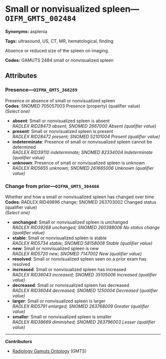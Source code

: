 # Small or nonvisualized spleen—`OIFM_GMTS_002484`

**Synonyms:** asplenia

**Tags:** ultrasound, US, CT, MR, hematological, finding

Absence or reduced size of the spleen on imaging.

**Codes:** GAMUTS 2484 small or nonvisualized spleen

## Attributes

### Presence—`OIFMA_GMTS_368289`

Presence or absence of small or nonvisualized spleen  
**Codes**: SNOMED 705057003 Presence (property) (qualifier value)  
*(Select one)*

- **absent**: Small or nonvisualized spleen is absent  
_RADLEX RID28473 absent; SNOMED 2667000 Absent (qualifier value)_
- **present**: Small or nonvisualized spleen is present  
_RADLEX RID28472 present; SNOMED 52101004 Present (qualifier value)_
- **indeterminate**: Presence of small or nonvisualized spleen cannot be determined  
_RADLEX RID39110 indeterminate; SNOMED 82334004 Indeterminate (qualifier value)_
- **unknown**: Presence of small or nonvisualized spleen is unknown  
_RADLEX RID5655 unknown; SNOMED 261665006 Unknown (qualifier value)_

### Change from prior—`OIFMA_GMTS_304466`

Whether and how a small or nonvisualized spleen has changed over time  
**Codes**: RADLEX RID49896 change; SNOMED 263703002 Changed status (qualifier value)  
*(Select one)*

- **unchanged**: Small or nonvisualized spleen is unchanged  
_RADLEX RID39268 unchanged; SNOMED 260388006 No status change (qualifier value)_
- **stable**: Small or nonvisualized spleen is stable  
_RADLEX RID5734 stable; SNOMED 58158008 Stable (qualifier value)_
- **new**: Small or nonvisualized spleen is new  
_RADLEX RID5720 new; SNOMED 7147002 New (qualifier value)_
- **resolved**: Small or nonvisualized spleen seen on a prior exam has resolved  
- **increased**: Small or nonvisualized spleen has increased  
_RADLEX RID36043 increased; SNOMED 35105006 Increased (qualifier value)_
- **decreased**: Small or nonvisualized spleen has decreased  
_RADLEX RID36044 decreased; SNOMED 1250004 Decreased (qualifier value)_
- **larger**: Small or nonvisualized spleen is larger  
_RADLEX RID5791 enlarged; SNOMED 263768009 Greater (qualifier value)_
- **smaller**: Small or nonvisualized spleen is smaller  
_RADLEX RID38669 diminished; SNOMED 263796003 Lesser (qualifier value)_

---

**Contributors**

- [Radiology Gamuts Ontology](https://gamuts.net/) (GMTS)